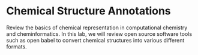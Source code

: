 # Chemical Structure Annotations

Review the basics of chemical representation in computational chemistry and cheminformatics.  In this lab, we will review open source software tools such as open babel to convert chemical structures into various different formats.